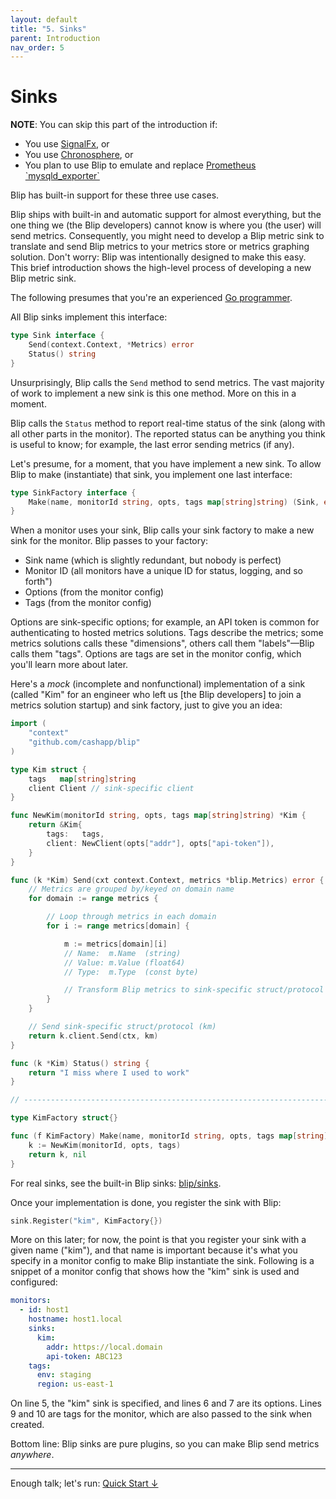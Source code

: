 ```yaml
---
layout: default
title: "5. Sinks"
parent: Introduction
nav_order: 5
---
```


# Sinks

<div class="note">
<b>NOTE</b>:
You can skip this part of the introduction if:<br>
<ul>
<li>You use <a href="https://docs.signalfx.com/en/latest/">SignalFx</a>, or</li>
<li>You use <a href="https://chronosphere.io/">Chronosphere</a>, or</li>
<li>You plan to use Blip to emulate and replace <a href="https://github.com/prometheus/mysqld_exporter">Prometheus `mysqld_exporter`</a></li>
</ul>
Blip has built-in support for these three use cases.
</div>

Blip ships with built-in and automatic support for almost everything, but the one thing we (the Blip developers) cannot know is where you (the user) will send metrics.
Consequently, you might need to develop a Blip metric sink to translate and send Blip metrics to your metrics store or metrics graphing solution.
Don't worry: Blip was intentionally designed to make this easy.
This brief introduction shows the high-level process of developing a new Blip metric sink.

The following presumes that you're an experienced [Go programmer](https://go.dev/).

All Blip sinks implement this interface:

```go
type Sink interface {
    Send(context.Context, *Metrics) error
    Status() string
}
```

Unsurprisingly, Blip calls the `Send` method to send metrics.
The vast majority of work to implement a new sink is this one method.
More on this in a moment.

Blip calls the `Status` method to report real-time status of the sink (along with all other parts in the monitor).
The reported status can be anything you think is useful to know; for example, the last error sending metrics (if any).

Let's presume, for a moment, that you have implement a new sink.
To allow Blip to make (instantiate) that sink, you implement one last interface:

```go
type SinkFactory interface {
    Make(name, monitorId string, opts, tags map[string]string) (Sink, error)
}
```

When a monitor uses your sink, Blip calls your sink factory to make a new sink for the monitor.
Blip passes to your factory:

* Sink name (which is slightly redundant, but nobody is perfect)
* Monitor ID (all monitors have a unique ID for status, logging, and so forth")
* Options (from the monitor config)
* Tags (from the monitor config)

Options are sink-specific options; for example, an API token is common for authenticating to hosted metrics solutions.
Tags describe the metrics; some metrics solutions calls these "dimensions", others call them "labels"&mdash;Blip calls them "tags".
Options are tags are set in the monitor config, which you'll learn more about later.

Here's a _mock_ (incomplete and nonfunctional) implementation of a sink (called "Kim" for an engineer who left us [the Blip developers] to join a metrics solution startup) and sink factory, just to give you an idea:

```go
import (
    "context"
    "github.com/cashapp/blip"
)

type Kim struct {
    tags   map[string]string
    client Client // sink-specific client
}

func NewKim(monitorId string, opts, tags map[string]string) *Kim {
    return &Kim{
        tags:   tags,
        client: NewClient(opts["addr"], opts["api-token"]),
    }
}

func (k *Kim) Send(cxt context.Context, metrics *blip.Metrics) error {
    // Metrics are grouped by/keyed on domain name
    for domain := range metrics {

        // Loop through metrics in each domain
        for i := range metrics[domain] {

            m := metrics[domain][i]
            // Name:  m.Name  (string)
            // Value: m.Value (float64)
            // Type:  m.Type  (const byte)

            // Transform Blip metrics to sink-specific struct/protocol
        }
    }

    // Send sink-specific struct/protocol (km)
    return k.client.Send(ctx, km)
}

func (k *Kim) Status() string {
    return "I miss where I used to work"
}

// --------------------------------------------------------------------------

type KimFactory struct{}

func (f KimFactory) Make(name, monitorId string, opts, tags map[string]string) (blip.Sink, error) {
    k := NewKim(monitorId, opts, tags)
    return k, nil
}
```

For real sinks, see the built-in Blip sinks: [blip/sinks](https://github.com/cashapp/blip/tree/main/sink).

Once your implementation is done, you register the sink with Blip:

```go
sink.Register("kim", KimFactory{})
```

More on this later; for now, the point is that you register your sink with a given name ("kim"), and that name is important because it's what you specify in a monitor config to make Blip instantiate the sink.
Following is a snippet of a monitor config that shows how the "kim" sink is used and configured:

```yaml
monitors:
  - id: host1
    hostname: host1.local
    sinks:
      kim:
        addr: https://local.domain
        api-token: ABC123
    tags:
      env: staging
      region: us-east-1
```

On line 5, the "kim" sink is specified, and lines 6 and 7 are its options.
Lines 9 and 10 are tags for the monitor, which are also passed to the sink when created.

Bottom line: Blip sinks are pure plugins, so you can make Blip send metrics _anywhere_.

---

Enough talk; let's run: [Quick Start&nbsp;&darr;](../quick-start/)
